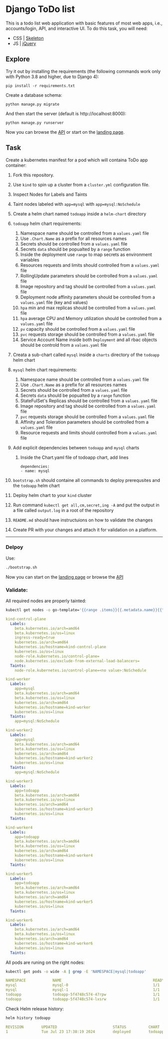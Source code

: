 # Django ToDo list

This is a todo list web application with basic features of most web apps, i.e., accounts/login, API, and interactive UI. To do this task, you will need:

- CSS | [Skeleton](http://getskeleton.com/)
- JS  | [jQuery](https://jquery.com/)

## Explore

Try it out by installing the requirements (the following commands work only with Python 3.8 and higher, due to Django 4):

```
pip install -r requirements.txt
```

Create a database schema:

```
python manage.py migrate
```

And then start the server (default is http://localhost:8000):

```
python manage.py runserver
```

Now you can browse the [API](http://localhost:8000/api/) or start on the [landing page](http://localhost:8000/).

## Task

Create a kubernetes manifest for a pod which will containa ToDo app container:

1. Fork this repository.
1. Use `kind` to spin up a cluster from a `cluster.yml` configuration file.
1. Inspect Nodes for Labels and Taints
1. Taint nodes labeled with `app=mysql` with `app=mysql:NoSchedule`
1. Create a helm chart named `todoapp` inside a `helm-chart` directory
1. `todoapp` helm chart requirements:
    1. Namespace name should be controlled from a `values.yaml` file
    1. Use `.Chart.Name` as a prefix for all resources names
    1. Secrets should be controlled from a `values.yaml` file
    1. Secrets `data` should be popualted by a `range` function
    1. Inside the deployment use `range` to map secrets as environment variables
    1. Resources requests and limits should controlled from a `values.yaml` file
    1. RollingUpdate parameters should be controlled from a `values.yaml` file
    1. Image repository and tag should be controlled from a `values.yaml` file
    1. Deployment node affinity parameters should be controlled from a `values.yaml` file (key and values)
    1. `hpa` min and max replicas should be controlled from a `values.yaml` file
    1. `hpa` average CPU and Memory utilization should be controlled from a `values.yaml` file
    1. `pv` capacity should be controlled from a `values.yaml` file
    1. `pvc` requests storage should be controlled from a `values.yaml` file
    1. Service Account Name inside both `Deployment` and all rbac objects should be controld from a `values.yaml` file
1. Creata a sub-chart called `mysql` inside a `charts` directory of the `todoapp` helm chart
1. `mysql` helm chart requirements:
    1. Namespace name should be controlled from a `values.yaml` file
    1. Use `.Chart.Name` as a prefix for all resources names
    1. Secrets should be controlled from a `values.yaml` file
    1. Secrets `data` should be popualted by a `range` function
    1. StateFulSet's Replicas should be controlled from a `values.yaml` file
    1. Image repository and tag should be controlled from a `values.yaml` file
    1. `pvc` requests storage should be controlled from a `values.yaml` file
    1. Affinity and Toleration parameters should be controlled from a `values.yaml` file
    1. Resource requests and limits should controlled from a `values.yaml` file
1. Add explicit dependencies between `todoapp` and `mysql` charts
    1. Inside the Chart.yaml file of todoapp chart, add lines
        ```
        dependencies:
        - name: mysql
        ```

10. `bootstrap.sh` should containe all commands to deploy prerequsites and the `todoapp` helm chart
11. Deploy helm chart to your `kind` cluster
11. Run command `kubectl get all,cm,secret,ing -A` and put the output in a file called `output.log` in a root of the repository
12. `README.md` should have instructuions on how to validate the changes
13. Create PR with your changes and attach it for validation on a platform.

---

### Delpoy

Use:
```bash
./bootstrap.sh
```

Now you can start on the [landing page](http://localhost/) or browse the [API](http://localhost:/api/)

### Validate:

All required nodes are properly tainted:

```bash
kubectl get nodes -o go-template='{{range .items}}{{.metadata.name}}{{"\n  Labels:"}}{{range $key, $value := .metadata.labels}}{{"\n    "}}{{$key}}={{$value}}{{end}}{{"\n  Taints:"}}{{range .spec.taints}}{{"\n    "}}{{.key}}={{.value}}:{{.effect}}{{end}}{{"\n\n"}}{{end}}'
```
```yaml
kind-control-plane
  Labels:
    beta.kubernetes.io/arch=amd64
    beta.kubernetes.io/os=linux
    ingress-ready=true
    kubernetes.io/arch=amd64
    kubernetes.io/hostname=kind-control-plane
    kubernetes.io/os=linux
    node-role.kubernetes.io/control-plane=
    node.kubernetes.io/exclude-from-external-load-balancers=
  Taints:
    node-role.kubernetes.io/control-plane=<no value>:NoSchedule

kind-worker
  Labels:
    app=mysql
    beta.kubernetes.io/arch=amd64
    beta.kubernetes.io/os=linux
    kubernetes.io/arch=amd64
    kubernetes.io/hostname=kind-worker
    kubernetes.io/os=linux
  Taints:
    app=mysql:NoSchedule

kind-worker2
  Labels:
    app=mysql
    beta.kubernetes.io/arch=amd64
    beta.kubernetes.io/os=linux
    kubernetes.io/arch=amd64
    kubernetes.io/hostname=kind-worker2
    kubernetes.io/os=linux
  Taints:
    app=mysql:NoSchedule

kind-worker3
  Labels:
    app=todoapp
    beta.kubernetes.io/arch=amd64
    beta.kubernetes.io/os=linux
    kubernetes.io/arch=amd64
    kubernetes.io/hostname=kind-worker3
    kubernetes.io/os=linux
  Taints:

kind-worker4
  Labels:
    app=todoapp
    beta.kubernetes.io/arch=amd64
    beta.kubernetes.io/os=linux
    kubernetes.io/arch=amd64
    kubernetes.io/hostname=kind-worker4
    kubernetes.io/os=linux
  Taints:

kind-worker5
  Labels:
    app=todoapp
    beta.kubernetes.io/arch=amd64
    beta.kubernetes.io/os=linux
    kubernetes.io/arch=amd64
    kubernetes.io/hostname=kind-worker5
    kubernetes.io/os=linux
  Taints:

kind-worker6
  Labels:
    beta.kubernetes.io/arch=amd64
    beta.kubernetes.io/os=linux
    kubernetes.io/arch=amd64
    kubernetes.io/hostname=kind-worker6
    kubernetes.io/os=linux
  Taints:
```
All pods are runing on the right nodes:
```bash
kubectl get pods -o wide -A | grep -E 'NAMESPACE|mysql|todoapp'
```
```yaml
NAMESPACE            NAME                                         READY   STATUS      RESTARTS   AGE   IP           NODE                 NOMINATED NODE   READINESS GATES
mysql                mysql-0                                      1/1     Running     0          23m   10.244.4.3   kind-worker2         <none>           <none>
mysql                mysql-1                                      1/1     Running     0          21m   10.244.1.3   kind-worker          <none>           <none>
todoapp              todoapp-5f4748c574-47rpw                     1/1     Running     0          23m   10.244.6.2   kind-worker5         <none>           <none>
todoapp              todoapp-5f4748c574-lxsrw                     1/1     Running     0          23m   10.244.5.2   kind-worker4         <none>           <none>
```

Check Helm release history:
```bash
helm history todoapp
```
```yaml
REVISION        UPDATED                         STATUS          CHART           APP VERSION     DESCRIPTION
1               Tue Jul 23 17:38:19 2024        deployed        todoapp-0.1.0   1.16.0          Install complete
```
